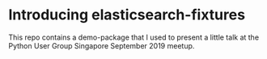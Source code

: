 # Introducing elasticsearch-fixtures

This repo contains a demo-package that I used to present a little talk at the
Python User Group Singapore September 2019 meetup.
